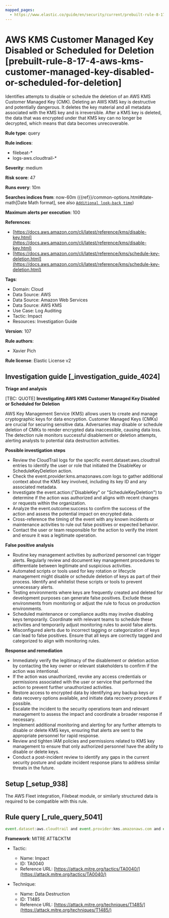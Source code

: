 ```yaml
---
mapped_pages:
  - https://www.elastic.co/guide/en/security/current/prebuilt-rule-8-17-4-aws-kms-customer-managed-key-disabled-or-scheduled-for-deletion.html
---
```


# AWS KMS Customer Managed Key Disabled or Scheduled for Deletion [prebuilt-rule-8-17-4-aws-kms-customer-managed-key-disabled-or-scheduled-for-deletion]

Identifies attempts to disable or schedule the deletion of an AWS KMS Customer Managed Key (CMK). Deleting an AWS KMS key is destructive and potentially dangerous. It deletes the key material and all metadata associated with the KMS key and is irreversible. After a KMS key is deleted, the data that was encrypted under that KMS key can no longer be decrypted, which means that data becomes unrecoverable.

**Rule type**: query

**Rule indices**:

* filebeat-*
* logs-aws.cloudtrail-*

**Severity**: medium

**Risk score**: 47

**Runs every**: 10m

**Searches indices from**: now-60m ({{ref}}/common-options.html#date-math[Date Math format], see also [`Additional look-back time`](docs-content://solutions/security/detect-and-alert/create-detection-rule.md#rule-schedule))

**Maximum alerts per execution**: 100

**References**:

* [https://docs.aws.amazon.com/cli/latest/reference/kms/disable-key.html](https://docs.aws.amazon.com/cli/latest/reference/kms/disable-key.html)
* [https://docs.aws.amazon.com/cli/latest/reference/kms/schedule-key-deletion.html](https://docs.aws.amazon.com/cli/latest/reference/kms/schedule-key-deletion.html)

**Tags**:

* Domain: Cloud
* Data Source: AWS
* Data Source: Amazon Web Services
* Data Source: AWS KMS
* Use Case: Log Auditing
* Tactic: Impact
* Resources: Investigation Guide

**Version**: 107

**Rule authors**:

* Xavier Pich

**Rule license**: Elastic License v2

## Investigation guide [_investigation_guide_4024]

**Triage and analysis**

[TBC: QUOTE]
**Investigating AWS KMS Customer Managed Key Disabled or Scheduled for Deletion**

AWS Key Management Service (KMS) allows users to create and manage cryptographic keys for data encryption. Customer Managed Keys (CMKs) are crucial for securing sensitive data. Adversaries may disable or schedule deletion of CMKs to render encrypted data inaccessible, causing data loss. The detection rule monitors successful disablement or deletion attempts, alerting analysts to potential data destruction activities.

**Possible investigation steps**

* Review the CloudTrail logs for the specific event.dataset:aws.cloudtrail entries to identify the user or role that initiated the DisableKey or ScheduleKeyDeletion action.
* Check the event.provider:kms.amazonaws.com logs to gather additional context about the KMS key involved, including its key ID and any associated metadata.
* Investigate the event.action:("DisableKey" or "ScheduleKeyDeletion") to determine if the action was authorized and aligns with recent changes or requests within the organization.
* Analyze the event.outcome:success to confirm the success of the action and assess the potential impact on encrypted data.
* Cross-reference the timing of the event with any known incidents or maintenance activities to rule out false positives or expected behavior.
* Contact the user or team responsible for the action to verify the intent and ensure it was a legitimate operation.

**False positive analysis**

* Routine key management activities by authorized personnel can trigger alerts. Regularly review and document key management procedures to differentiate between legitimate and suspicious activities.
* Automated scripts or tools used for key rotation or lifecycle management might disable or schedule deletion of keys as part of their process. Identify and whitelist these scripts or tools to prevent unnecessary alerts.
* Testing environments where keys are frequently created and deleted for development purposes can generate false positives. Exclude these environments from monitoring or adjust the rule to focus on production environments.
* Scheduled maintenance or compliance audits may involve disabling keys temporarily. Coordinate with relevant teams to schedule these activities and temporarily adjust monitoring rules to avoid false alerts.
* Misconfigured alerts due to incorrect tagging or categorization of keys can lead to false positives. Ensure that all keys are correctly tagged and categorized to align with monitoring rules.

**Response and remediation**

* Immediately verify the legitimacy of the disablement or deletion action by contacting the key owner or relevant stakeholders to confirm if the action was intentional.
* If the action was unauthorized, revoke any access credentials or permissions associated with the user or service that performed the action to prevent further unauthorized activities.
* Restore access to encrypted data by identifying any backup keys or data recovery options available, and initiate data recovery procedures if possible.
* Escalate the incident to the security operations team and relevant management to assess the impact and coordinate a broader response if necessary.
* Implement additional monitoring and alerting for any further attempts to disable or delete KMS keys, ensuring that alerts are sent to the appropriate personnel for rapid response.
* Review and tighten IAM policies and permissions related to KMS key management to ensure that only authorized personnel have the ability to disable or delete keys.
* Conduct a post-incident review to identify any gaps in the current security posture and update incident response plans to address similar threats in the future.


## Setup [_setup_938]

The AWS Fleet integration, Filebeat module, or similarly structured data is required to be compatible with this rule.


## Rule query [_rule_query_5041]

```js
event.dataset:aws.cloudtrail and event.provider:kms.amazonaws.com and event.action:("DisableKey" or "ScheduleKeyDeletion") and event.outcome:success
```

**Framework**: MITRE ATT&CKTM

* Tactic:

    * Name: Impact
    * ID: TA0040
    * Reference URL: [https://attack.mitre.org/tactics/TA0040/](https://attack.mitre.org/tactics/TA0040/)

* Technique:

    * Name: Data Destruction
    * ID: T1485
    * Reference URL: [https://attack.mitre.org/techniques/T1485/](https://attack.mitre.org/techniques/T1485/)



